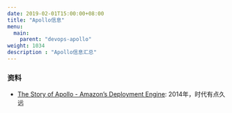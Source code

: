 ```yaml
---
date: 2019-02-01T15:00:00+08:00
title: "Apollo信息"
menu:
  main:
    parent: "devops-apollo"
weight: 1034
description : "Apollo信息汇总"
---
```




### 资料



- [The Story of Apollo - Amazon’s Deployment Engine](https://www.allthingsdistributed.com/2014/11/apollo-amazon-deployment-engine.html): 2014年，时代有点久远
